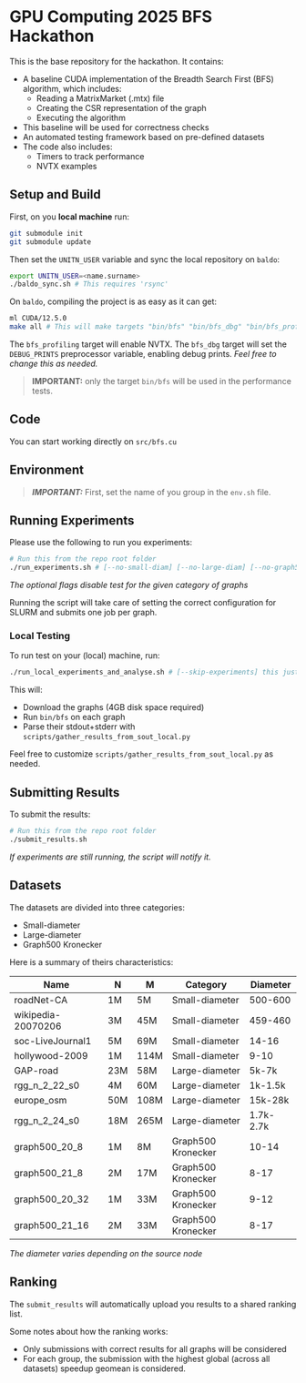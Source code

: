 # GPU Computing 2025 BFS Hackathon

This is the base repository for the hackathon. It contains:
* A baseline CUDA implementation of the Breadth Search First (BFS) algorithm, which includes:
    * Reading a MatrixMarket (.mtx) file
    * Creating the CSR representation of the graph
    * Executing the algorithm
* This baseline will be used for correctness checks
* An automated testing framework based on pre-defined datasets
* The code also includes:
    * Timers to track performance
    * NVTX examples

## Setup and Build

First, on you **local machine** run:

```bash
git submodule init
git submodule update
```

Then set the `UNITN_USER` variable and sync the local repository on `baldo`:

```bash
export UNITN_USER=<name.surname>
./baldo_sync.sh # This requires 'rsync'
```

On `baldo`, compiling the project is as easy as it can get:

```bash
ml CUDA/12.5.0
make all # This will make targets "bin/bfs" "bin/bfs_dbg" "bin/bfs_profiling"
```

The `bfs_profiling` target will enable NVTX. The `bfs_dbg` target will set the `DEBUG_PRINTS` preprocessor variable, enabling debug prints. *Feel free to change this as needed.*

> **IMPORTANT:** only the target `bin/bfs` will be used in the performance tests.

<!-- ### Downloading Datasets (if necessary)

First, on you system, from the repo root, run:

```bash
cd MtxMan
git submodule init
git submodule update
cd ..
./baldo_sync.sh
```

Then on `baldo`, from the repo root, run:
```bash
cp config.yaml MtxMan/config.yaml
python3 -m venv .venv
source .venv/bin/activate
cd MtxMan
pip install -r requirements.txt
python3 scripts/sync_datasets.py --binary-mtx
``` -->

## Code

You can start working directly on `src/bfs.cu`

## Environment

> **_IMPORTANT:_** First, set the name of you group in the `env.sh` file.

<!-- On each terminal you open in the cluster, make sure to first run:

```bash
source env.sh
``` -->

## Running Experiments

Please use the following to run you experiments:

```bash
# Run this from the repo root folder 
./run_experiments.sh # [--no-small-diam] [--no-large-diam] [--no-graph500]
```

*The optional flags disable test for the given category of graphs*

Running the script will take care of setting the correct configuration for SLURM and submits one job per graph.

### Local Testing

To run test on your (local) machine, run:

```bash
./run_local_experiments_and_analyse.sh # [--skip-experiments] this just analyses the results
```

This will:
- Download the graphs (4GB disk space required)
- Run `bin/bfs` on each graph
- Parse their stdout+stderr with `scripts/gather_results_from_sout_local.py`

Feel free to customize `scripts/gather_results_from_sout_local.py` as needed.

## Submitting Results

To submit the results:

```bash
# Run this from the repo root folder 
./submit_results.sh
```

*If experiments are still running, the script will notify it.*

## Datasets

The datasets are divided into three categories:
* Small-diameter
* Large-diameter
* Graph500 Kronecker 

Here is a summary of theirs characteristics:

| **Name**           | **N** | **M** | **Category**       | **Diameter**  |
|--------------------|-------|-------|--------------------|---------------|
| roadNet-CA         | 1M    |   5M  | Small-diameter     | 500-600       |
| wikipedia-20070206 | 3M    |  45M  | Small-diameter     | 459-460       |
| soc-LiveJournal1   | 5M    |  69M  | Small-diameter     | 14-16         |
| hollywood-2009     | 1M    | 114M  | Small-diameter     | 9-10          |
| GAP-road           | 23M   |  58M  | Large-diameter     | 5k-7k         |
| rgg_n_2_22_s0      | 4M    |  60M  | Large-diameter     | 1k-1.5k       |
| europe_osm         | 50M   | 108M  | Large-diameter     | 15k-28k       |
| rgg_n_2_24_s0      | 18M   | 265M  | Large-diameter     | 1.7k-2.7k     |
| graph500_20_8      | 1M    | 8M    | Graph500 Kronecker | 10-14         |
| graph500_21_8      | 2M    | 17M   | Graph500 Kronecker | 8-17          |
| graph500_20_32     | 1M    | 33M   | Graph500 Kronecker | 9-12          |
| graph500_21_16     | 2M    | 33M   | Graph500 Kronecker | 8-17          |

*The diameter varies depending on the source node*

<!-- 
| webbase-2001       | 118M  | 1B    | Small-diameter     |
| twitter7           | 42M   | 1.5B  | Small-diameter     |
| GAP-twitter        | 61M   | 1.5B  | Small-diameter     |
| GAP-web            | 50M   | 1.9B  | Small-diameter     | -->



## Ranking

The `submit_results` will automatically upload you results to a shared ranking list.

Some notes about how the ranking works:

* Only submissions with correct results for all graphs will be considered
* For each group, the submission with the highest global (across all datasets) speedup geomean is considered.
